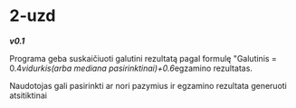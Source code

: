 # 2-uzd
***v0.1***

Programa geba suskaičiuoti galutini rezultatą pagal formulę "Galutinis = 0.4*vidurkis(arba mediana pasirinktinai)+0.6*egzamino rezultatas.

Naudotojas gali pasirinkti ar nori pazymius ir egzamino rezultata generuoti atsitiktinai
